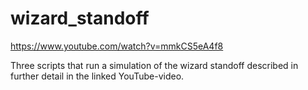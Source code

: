# wizard_standoff
https://www.youtube.com/watch?v=mmkCS5eA4f8

Three scripts that run a simulation of the wizard standoff described in further detail in the linked YouTube-video.

